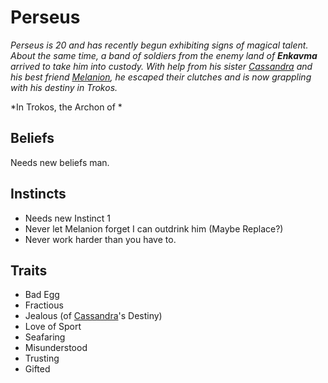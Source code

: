 # Perseus
*Perseus is 20 and has recently begun exhibiting signs of magical talent.  About the same time, a band of soldiers from the enemy land of **Enkavma** arrived to take him into custody.  With help from his sister [Cassandra](../Cassandra.md) and his best friend [Melanion](../Melanion.md), he escaped their clutches and is now grappling with his destiny in Trokos.*

*In Trokos, the Archon of *

## Beliefs
Needs new beliefs man.

## Instincts
- Needs new Instinct 1
- Never let Melanion forget I can outdrink him (Maybe Replace?)
- Never work harder than you have to.

## Traits
- Bad Egg
- Fractious
- Jealous (of [Cassandra](Cassandra.md)'s Destiny)
- Love of Sport
- Seafaring
- Misunderstood
- Trusting
- Gifted